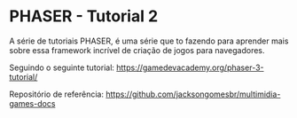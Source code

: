 # PHASER - Tutorial 2

A série de tutoriais PHASER, é uma série que to fazendo para aprender mais sobre essa framework incrível de criação de jogos para navegadores.

Seguindo o seguinte tutorial:
https://gamedevacademy.org/phaser-3-tutorial/

Repositório de referência: 
https://github.com/jacksongomesbr/multimidia-games-docs
